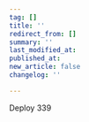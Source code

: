 ```yaml
---
tag: []
title: ''
redirect_from: []
summary: ''
last_modified_at: 
published_at: 
new_article: false
changelog: ''

---
```

Deploy 339
